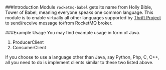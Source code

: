 ###Introduction
Module `rocketmq-babel` gets its name from Holly Bible, Tower of Babel, meaning everyone speaks one common language.
This module is to enable virtually all other languages supported by [Thrift Project](http://thrift.apache.org) to
send/receive message to/from RocketMQ broker.

###Example Usage
You may find example usage in form of Java.

1. ProducerClient
2. ConsumerClient

If you choose to use a language other than Java, say Python, Php, C, C++, all you need to do is implement clients similar to these two listed above.